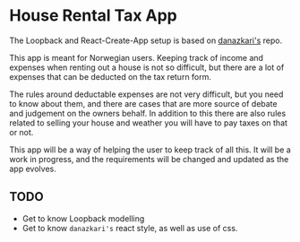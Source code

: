 # House Rental Tax App

The Loopback and React-Create-App setup is based on [danazkari's](https://github.com/danazkari/take-note) repo.

This app is meant for Norwegian users. Keeping track of income and expenses when renting out a house is not so difficult, but there are a lot of expenses that can be deducted on the tax return form.

The rules around deductable expenses are not very difficult, but you need to know about them, and there are cases that are more source of debate and judgement on the owners behalf.
In addition to this there are also rules related to selling your house and weather you will have to pay taxes on that or not. 

This app will be a way of helping the user to keep track of all this.
It will be a work in progress, and the requirements will be changed and updated as the app evolves.


## TODO
* Get to know Loopback modelling
* Get to know `danazkari's` react style, as well as use of css.